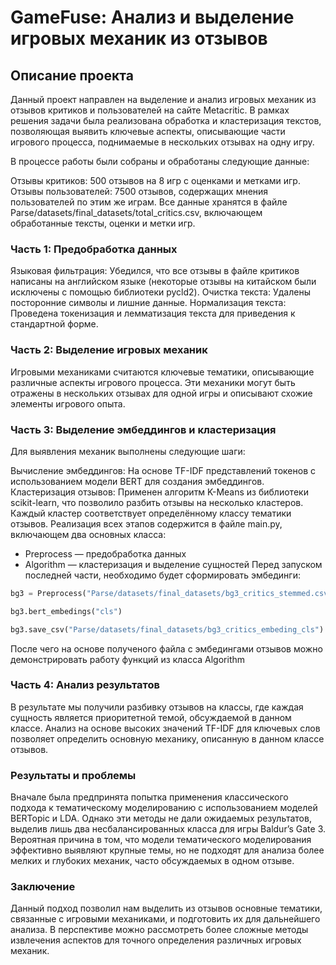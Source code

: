 # GameFuse: Анализ и выделение игровых механик из отзывов
## Описание проекта
Данный проект направлен на выделение и анализ игровых механик из отзывов критиков и пользователей на сайте Metacritic. В рамках решения задачи была реализована обработка и кластеризация текстов, позволяющая выявить ключевые аспекты, описывающие части игрового процесса, поднимаемые в нескольких отзывах на одну игру.

В процессе работы были собраны и обработаны следующие данные:

Отзывы критиков: 500 отзывов на 8 игр с оценками и метками игр.
Отзывы пользователей: 7500 отзывов, содержащих мнения пользователей по этим же играм.
Все данные хранятся в файле Parse/datasets/final_datasets/total_critics.csv, включающем обработанные тексты, оценки и метки игр.

### Часть 1: Предобработка данных
Языковая фильтрация: Убедился, что все отзывы в файле критиков написаны на английском языке (некоторые отзывы на китайском были исключены с помощью библиотеки pycld2).
Очистка текста: Удалены посторонние символы и лишние данные.
Нормализация текста: Проведена токенизация и лемматизация текста для приведения к стандартной форме.
### Часть 2: Выделение игровых механик
Игровыми механиками считаются ключевые тематики, описывающие различные аспекты игрового процесса. Эти механики могут быть отражены в нескольких отзывах для одной игры и описывают схожие элементы игрового опыта.

### Часть 3: Выделение эмбеддингов и кластеризация
Для выявления механик выполнены следующие шаги:

Вычисление эмбеддингов: На основе TF-IDF представлений токенов с использованием модели BERT для создания эмбеддингов.
Кластеризация отзывов: Применен алгоритм K-Means из библиотеки scikit-learn, что позволило разбить отзывы на несколько кластеров. Каждый кластер соответствует определённому классу тематики отзывов.
Реализация всех этапов содержится в файле main.py, включающем два основных класса:

* Preprocess — предобработка данных
* Algorithm — кластеризация и выделение сущностей
Перед запуском последней части, необходимо будет сформировать эмбединги:
```python
bg3 = Preprocess("Parse/datasets/final_datasets/bg3_critics_stemmed.csv")

bg3.bert_embedings("cls")

bg3.save_csv("Parse/datasets/final_datasets/bg3_critics_embeding_cls")

```
После чего на основе полученого файла с эмбедингами отзывов можно демонстрировать работу функций из класса Algorithm
### Часть 4: Анализ результатов
В результате мы получили разбивку отзывов на классы, где каждая сущность является приоритетной темой, обсуждаемой в данном классе. Анализ на основе высоких значений TF-IDF для ключевых слов позволяет определить основную механику, описанную в данном классе отзывов.

### Результаты и проблемы
Вначале была предпринята попытка применения классического подхода к тематическому моделированию с использованием моделей BERTopic и LDA. Однако эти методы не дали ожидаемых результатов, выделив лишь два несбалансированных класса для игры Baldur’s Gate 3. Вероятная причина в том, что модели тематического моделирования эффективно выявляют крупные темы, но не подходят для анализа более мелких и глубоких механик, часто обсуждаемых в одном отзыве.

### Заключение
Данный подход позволил нам выделить из отзывов основные тематики, связанные с игровыми механиками, и подготовить их для дальнейшего анализа. В перспективе можно рассмотреть более сложные методы извлечения аспектов для точного определения различных игровых механик.
